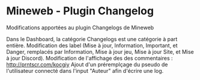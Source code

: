 # Mineweb - Plugin Changelog
Modifications apportées au plugin Changelogs de Mineweb

Dans le Dashboard, la catégorie Changelogs est une catégorie à part entière.
Modification des label (Mise à jour, Information, Important, et Danger, remplacés par Information, Mise à jour jeu, Mise à jour Site, et Mise à jour Discord).
Modification de l'affichage des des commentaires : http://prntscr.com/kocgiy
Ajout d'un préremplçage du pseudo de l'utilisateur connecté dans l'input "Auteur" afin d'écrire une log.
